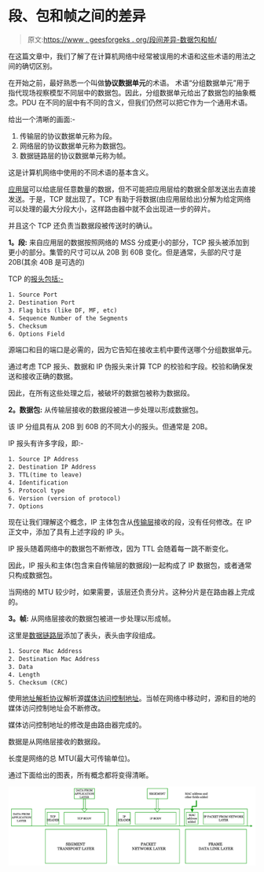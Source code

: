 # 段、包和帧之间的差异

> 原文:[https://www . geesforgeks . org/段间差异-数据包和帧/](https://www.geeksforgeeks.org/difference-between-segments-packets-and-frames/)

在这篇文章中，我们了解了在计算机网络中经常被误用的术语和这些术语的用法之间的确切区别。

在开始之前，最好熟悉一个叫做**协议数据单元**的术语。
术语“分组数据单元”用于指代现场视察模型不同层中的数据包。因此，分组数据单元给出了数据包的抽象概念。PDU 在不同的层中有不同的含义，但我们仍然可以把它作为一个通用术语。

给出一个清晰的画面:-

1.  传输层的协议数据单元称为段。
2.  网络层的协议数据单元称为数据包。
3.  数据链路层的协议数据单元称为帧。

这是计算机网络中使用的不同术语的基本含义。

[应用层](https://www.geeksforgeeks.org/protocols-application-layer/)可以给底层任意数量的数据，但不可能把应用层给的数据全部发送出去直接发送。于是，TCP 就出现了。TCP 有助于将数据(由应用层给出)分解为给定网络可以处理的最大分段大小，这样路由器中就不会出现进一步的碎片。

并且这个 TCP 还负责当数据段被传送时的确认。

**1。段:**
来自应用层的数据按照网络的 MSS 分成更小的部分，TCP 报头被添加到更小的部分。集管的尺寸可以从 20B 到 60B 变化。但是通常，头部的尺寸是 20B(其余 40B 是可选的)

TCP 的[报头包括:-](https://www.geeksforgeeks.org/services-and-segment-structure-in-tcp/)

```
1. Source Port
2. Destination Port
3. Flag bits (like DF, MF, etc)
4. Sequence Number of the Segments
5. Checksum
6. Options Field 
```

源端口和目的端口是必需的，因为它告知在接收主机中要传送哪个分组数据单元。

通过考虑 TCP 报头、数据和 IP 伪报头来计算 TCP 的校验和字段。校验和确保发送和接收正确的数据。

因此，在所有这些处理之后，被破坏的数据包被称为数据段。

**2。数据包:**
从传输层接收的数据段被进一步处理以形成数据包。

该 IP 分组具有从 20B 到 60B 的不同大小的报头。但通常是 20B。

IP 报头有许多字段，即:-

```
1. Source IP Address
2. Destination IP Address
3. TTL(time to leave)
4. Identification
5. Protocol type 
6. Version (version of protocol)
7. Options 
```

现在让我们理解这个概念，IP 主体包含从[传输层](https://www.geeksforgeeks.org/transport-layer-responsibilities/)接收的段，没有任何修改。在 IP 正文中，添加了具有上述字段的 IP 头。

IP 报头随着网络中的数据包不断修改，因为 TTL 会随着每一跳不断变化。

因此，IP 报头和主体(包含来自传输层的数据段)一起构成了 IP 数据包，或者通常只构成数据包。

当网络的 MTU 较少时，如果需要，该层还负责分片。这种分片是在路由器上完成的。

**3。帧:**
从网络层接收的数据包被进一步处理以形成帧。

这里是[数据链路层](https://www.geeksforgeeks.org/data-link-layer-in-osi-model/)添加了表头，表头由字段组成。

```
1. Source Mac Address
2. Destination Mac Address
3. Data
4. Length
5. Checksum (CRC) 
```

使用[地址解析协议](https://www.geeksforgeeks.org/how-address-resolution-protocol-arp-works/)解析源[媒体访问控制地址](https://www.geeksforgeeks.org/introduction-of-mac-address-in-computer-network/)。当帧在网络中移动时，源和目的地的媒体访问控制地址会不断修改。

媒体访问控制地址的修改是由路由器完成的。

数据是从网络层接收的数据段。

长度是网络的总 MTU(最大可传输单位)。

通过下面给出的图表，所有概念都将变得清晰。

![](img/88552cad374bc7b9b2579ee20db70837.png)